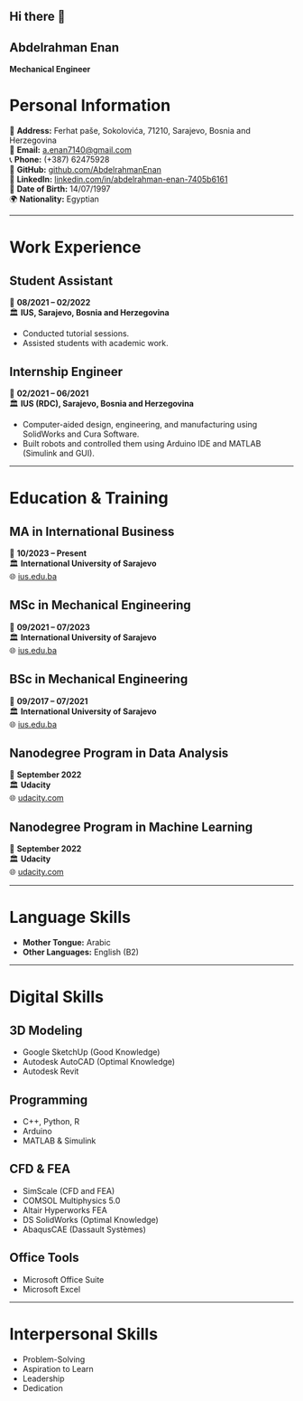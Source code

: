 ## Hi there 👋

<!--
**AbdelrahmanEnan/AbdelrahmanEnan** is a ✨ _special_ ✨ repository because its `README.md` (this file) appears on your GitHub profile.

Here are some ideas to get you started:

- 🔭 I’m currently working on ...
- 🌱 I’m currently learning ...
- 👯 I’m looking to collaborate on ...
- 🤔 I’m looking for help with ...
- 💬 Ask me about ...
- 📫 How to reach me: ...
- 😄 Pronouns: ...
- ⚡ Fun fact: ...
-->
## Abdelrahman Enan
**Mechanical Engineer**
# Personal Information

📍 **Address:** Ferhat paše, Sokolovića, 71210, Sarajevo, Bosnia and Herzegovina  
📧 **Email:** [a.enan7140@gmail.com](mailto:a.enan7140@gmail.com)  
📞 **Phone:** (+387) 62475928  
🔗 **GitHub:** [github.com/AbdelrahmanEnan](https://github.com/AbdelrahmanEnan)  
🔗 **LinkedIn:** [linkedin.com/in/abdelrahman-enan-7405b6161](https://www.linkedin.com/in/abdelrahman-enan-7405b6161)  
🎂 **Date of Birth:** 14/07/1997  
🌍 **Nationality:** Egyptian  

---

# Work Experience

## Student Assistant  
📅 **08/2021 – 02/2022**  
🏛️ **IUS, Sarajevo, Bosnia and Herzegovina**  
- Conducted tutorial sessions.
- Assisted students with academic work.

## Internship Engineer  
📅 **02/2021 – 06/2021**  
🏛️ **IUS (RDC), Sarajevo, Bosnia and Herzegovina**  
- Computer-aided design, engineering, and manufacturing using SolidWorks and Cura Software.
- Built robots and controlled them using Arduino IDE and MATLAB (Simulink and GUI).

---

# Education & Training

## MA in International Business  
📅 **10/2023 – Present**  
🏛️ **International University of Sarajevo**  
🌐 [ius.edu.ba](http://www.ius.edu.ba/)

## MSc in Mechanical Engineering  
📅 **09/2021 – 07/2023**  
🏛️ **International University of Sarajevo**  
🌐 [ius.edu.ba](http://www.ius.edu.ba/)

## BSc in Mechanical Engineering  
📅 **09/2017 – 07/2021**  
🏛️ **International University of Sarajevo**  
🌐 [ius.edu.ba](http://www.ius.edu.ba/)

## Nanodegree Program in Data Analysis  
📅 **September 2022**  
🏛️ **Udacity**  
🌐 [udacity.com](https://www.udacity.com/)

## Nanodegree Program in Machine Learning  
📅 **September 2022**  
🏛️ **Udacity**  
🌐 [udacity.com](https://www.udacity.com/)

---

# Language Skills

- **Mother Tongue:** Arabic  
- **Other Languages:** English (B2)  

---

# Digital Skills

## 3D Modeling
- Google SketchUp (Good Knowledge)
- Autodesk AutoCAD (Optimal Knowledge)
- Autodesk Revit

## Programming
- C++, Python, R
- Arduino
- MATLAB & Simulink

## CFD & FEA
- SimScale (CFD and FEA)
- COMSOL Multiphysics 5.0
- Altair Hyperworks FEA
- DS SolidWorks (Optimal Knowledge)
- AbaqusCAE (Dassault Systèmes)

## Office Tools
- Microsoft Office Suite
- Microsoft Excel

---

# Interpersonal Skills

- Problem-Solving
- Aspiration to Learn
- Leadership
- Dedication
